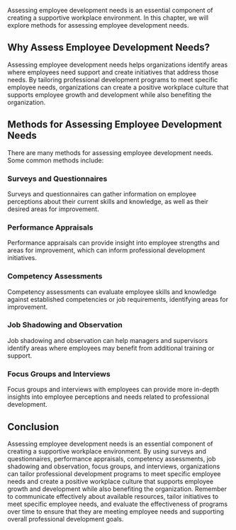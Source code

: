 
Assessing employee development needs is an essential component of creating a supportive workplace environment. In this chapter, we will explore methods for assessing employee development needs.

Why Assess Employee Development Needs?
--------------------------------------

Assessing employee development needs helps organizations identify areas where employees need support and create initiatives that address those needs. By tailoring professional development programs to meet specific employee needs, organizations can create a positive workplace culture that supports employee growth and development while also benefiting the organization.

Methods for Assessing Employee Development Needs
------------------------------------------------

There are many methods for assessing employee development needs. Some common methods include:

### Surveys and Questionnaires

Surveys and questionnaires can gather information on employee perceptions about their current skills and knowledge, as well as their desired areas for improvement.

### Performance Appraisals

Performance appraisals can provide insight into employee strengths and areas for improvement, which can inform professional development initiatives.

### Competency Assessments

Competency assessments can evaluate employee skills and knowledge against established competencies or job requirements, identifying areas for improvement.

### Job Shadowing and Observation

Job shadowing and observation can help managers and supervisors identify areas where employees may benefit from additional training or support.

### Focus Groups and Interviews

Focus groups and interviews with employees can provide more in-depth insights into employee perceptions and needs related to professional development.

Conclusion
----------

Assessing employee development needs is an essential component of creating a supportive workplace environment. By using surveys and questionnaires, performance appraisals, competency assessments, job shadowing and observation, focus groups, and interviews, organizations can tailor professional development programs to meet specific employee needs and create a positive workplace culture that supports employee growth and development while also benefiting the organization. Remember to communicate effectively about available resources, tailor initiatives to meet specific employee needs, and evaluate the effectiveness of programs over time to ensure that they are meeting employee needs and supporting overall professional development goals.
